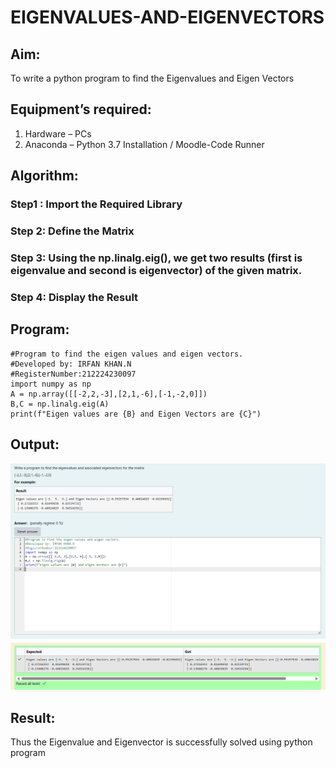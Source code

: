 # EIGENVALUES-AND-EIGENVECTORS
## Aim:
To write a python program to find the Eigenvalues and Eigen Vectors
## Equipment’s required:
1. 	Hardware – PCs
2. 	Anaconda – Python 3.7 Installation / Moodle-Code Runner
## Algorithm:

### Step1 : Import the Required Library
### Step 2: Define the Matrix
### Step 3: Using the np.linalg.eig(), we get two results (first is eigenvalue and second is eigenvector) of the given matrix.
### Step 4: Display the Result 

## Program:
```
#Program to find the eigen values and eigen vectors.
#Developed by: IRFAN KHAN.N
#RegisterNumber:212224230097
import numpy as np
A = np.array([[-2,2,-3],[2,1,-6],[-1,-2,0]])
B,C = np.linalg.eig(A)
print(f"Eigen values are {B} and Eigen Vectors are {C}")
```

## Output:
![alt text](image.png)
## Result:
Thus the Eigenvalue and Eigenvector is successfully solved using python program
